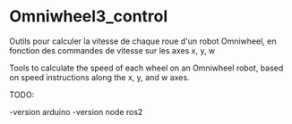 # Omniwheel3_control
Outils pour calculer la vitesse de chaque roue d'un robot Omniwheel, en fonction des commandes de vitesse sur  les axes x, y, w 

Tools to calculate the speed of each wheel on an Omniwheel robot, based on speed instructions along the x, y, and w axes.


TODO:

-version arduino
-version node ros2
